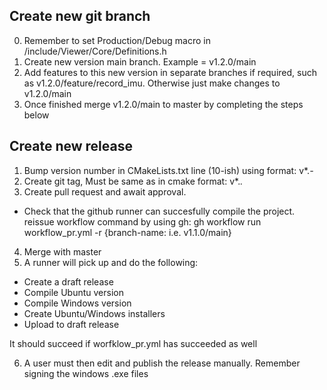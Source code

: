 ## Create new git branch

0. Remember to set Production/Debug macro in /include/Viewer/Core/Definitions.h
1.  Create new version main branch. Example = v1.2.0/main
2. Add features to this new version in separate branches if required, such as v1.2.0/feature/record_imu. 
Otherwise just make changes to v1.2.0/main
3. Once finished merge v1.2.0/main to master by completing the steps below

## Create new release
1. Bump version number in CMakeLists.txt line (10-ish) using format: v*.*-*
2. Create git tag, Must be same as in cmake format: v*.*.*
3. Create pull request and await approval.
 - Check that the github runner can succesfully compile the project.
    reissue workflow command by using gh: gh workflow run workflow_pr.yml -r {branch-name: i.e. v1.1.0/main}
4. Merge with master
5. A runner will pick up and do the following:
 - Create a draft release
 - Compile Ubuntu version
 - Compile Windows version
 - Create Ubuntu/Windows installers
 - Upload to draft release

 It should succeed if worfklow_pr.yml has succeeded as well

6. A user must then edit and publish the release manually. Remember signing the windows .exe files